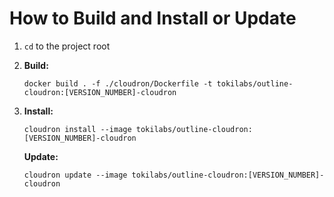 # How to Build and Install or Update

1. `cd` to the project root
2. **Build:** 

    `docker build . -f ./cloudron/Dockerfile -t tokilabs/outline-cloudron:[VERSION_NUMBER]-cloudron`

3. **Install:**
    
      `cloudron install --image tokilabs/outline-cloudron:[VERSION_NUMBER]-cloudron`
    
    **Update:**

      `cloudron update --image tokilabs/outline-cloudron:[VERSION_NUMBER]-cloudron`